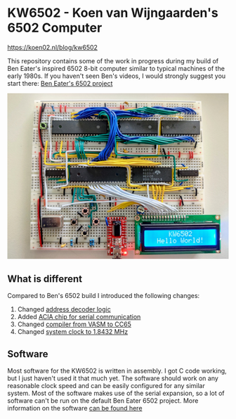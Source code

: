 # KW6502 - Koen van Wijngaarden's 6502 Computer

https://koen02.nl/blog/kw6502

This repository contains some of the work in progress during my build of Ben Eater's inspired 6502 8-bit computer similar 
to typical machines of the early 1980s. If you haven't seen Ben's videos, I would strongly suggest you start there:
[Ben Eater's 6502 project](https://eater.net/6502)

<img src="./KW-6502.jpg?raw=true" width="800px" alt="KW6502">

## What is different

Compared to Ben's 6502 build I introduced the following changes:
1. Changed [address decoder logic](Schematics/README.md#address-decoder-change)
2. Added [ACIA chip for serial communication](Schematics/README.md#acia-chip-for-serial-communication)
3. Changed [compiler from VASM to CC65](Schematics/README.md#migration-from-vasm-to-cc65)
4. Changed [system clock to 1.8432 MHz](Schematics/README.md#changed-system-clock)

## Software

Most software for the KW6502 is written in assembly. I got C code working, but I just haven't used it that much yet.
The software should work on any reasonable clock speed and can be easily configured for any similar system.
Most of the software makes use of the serial expansion, so a lot of software can't be run on the default Ben Eater 6502 project.
More information on the software [can be found here](Software)
